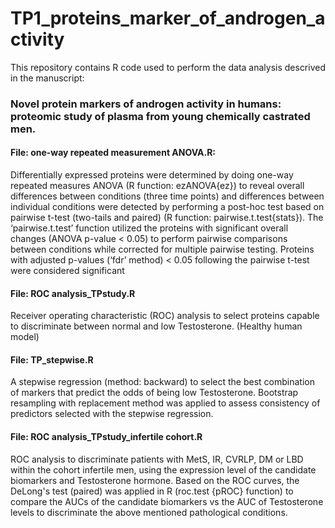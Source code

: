 # TP1_proteins_marker_of_androgen_activity

This repository contains R code used to perform the data analysis descrived in the manuscript:
 
### Novel protein markers of androgen activity in humans: proteomic study of plasma from young chemically castrated men. 

#### File: one-way repeated measurement ANOVA.R:

Differentially expressed proteins were determined by doing one-way repeated measures ANOVA (R function: ezANOVA{ez}) to reveal overall differences between conditions (three time points) and differences between individual conditions were detected by performing a post-hoc test based on pairwise t-test (two-tails and paired) (R function: pairwise.t.test{stats}). The ‘pairwise.t.test’ function utilized the proteins with significant overall changes (ANOVA p-value < 0.05) to perform pairwise comparisons between conditions while corrected for multiple pairwise testing. Proteins with adjusted p-values (‘fdr’ method) < 0.05 following the pairwise t-test were considered significant

#### File: ROC analysis_TPstudy.R

Receiver operating characteristic (ROC) analysis to select proteins capable to discriminate between normal and low Testosterone. (Healthy human model)

#### File: TP_stepwise.R

A stepwise regression (method: backward) to select the best combination of markers that predict the odds of being low Testosterone. Bootstrap resampling with replacement method was applied to assess consistency of predictors selected with the stepwise regression.

#### File: ROC analysis_TPstudy_infertile cohort.R

ROC analysis to discriminate patients with MetS, IR, CVRLP, DM or LBD within the cohort infertile men, using the expression level of the candidate biomarkers and Testosterone hormone. 
Based on the ROC curves, the DeLong's test (paired) was applied in R (roc.test {pROC} function) to compare the AUCs of the candidate biomarkers vs the AUC of Testosterone levels to discriminate the above mentioned pathological conditions. 
